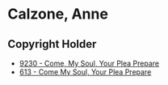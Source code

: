# Calzone, Anne

## Copyright Holder

- [9230 - Come, My Soul, Your Plea Prepare](/hymns/9230.md)
- [613 - Come My Soul, Your Plea Prepare](/hymns/613.md)

